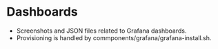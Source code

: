 # Dashboards

- Screenshots and JSON files related to Grafana dashboards.
- Provisioning is handled by commponents/grafana/grafana-install.sh.
